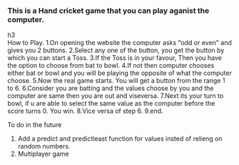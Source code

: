 <h3>This is a Hand cricket game that you can play aganist the computer.</h3>h3
<br/>
How to Play.
1.On opening the website the computer asks "odd or even" and gives you 2 buttons.
2.Select any one of the button, you get the button by which you can start a Toss.
3.If the Toss is in your favour, Then you have the option to choose from bat to bowl.
4.If not then computer chooses either bat or bowl and you will be playing the opposite of what the computer choose.
5.Now the real game starts. You will get a button from the range 1 to 6.
6.Consider you are batting and the values choose by you and the computer are same then you are out and viseversa.
7.Next its your turn to bowl, if u are able to select the same value as the computer before the score turns 0. You win.
8.Vice versa of step 6.
9.end. 

To do in the future
1. Add a predict and predictleast function for values insted of relieng on random numbers.
2. Multiplayer game 
